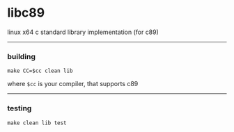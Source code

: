 libc89
======
linux x64 c standard library implementation (for c89)

--------------------------

### building
    make CC=$cc clean lib
where `$cc` is your compiler, that supports c89

--------------------------

### testing
    make clean lib test


